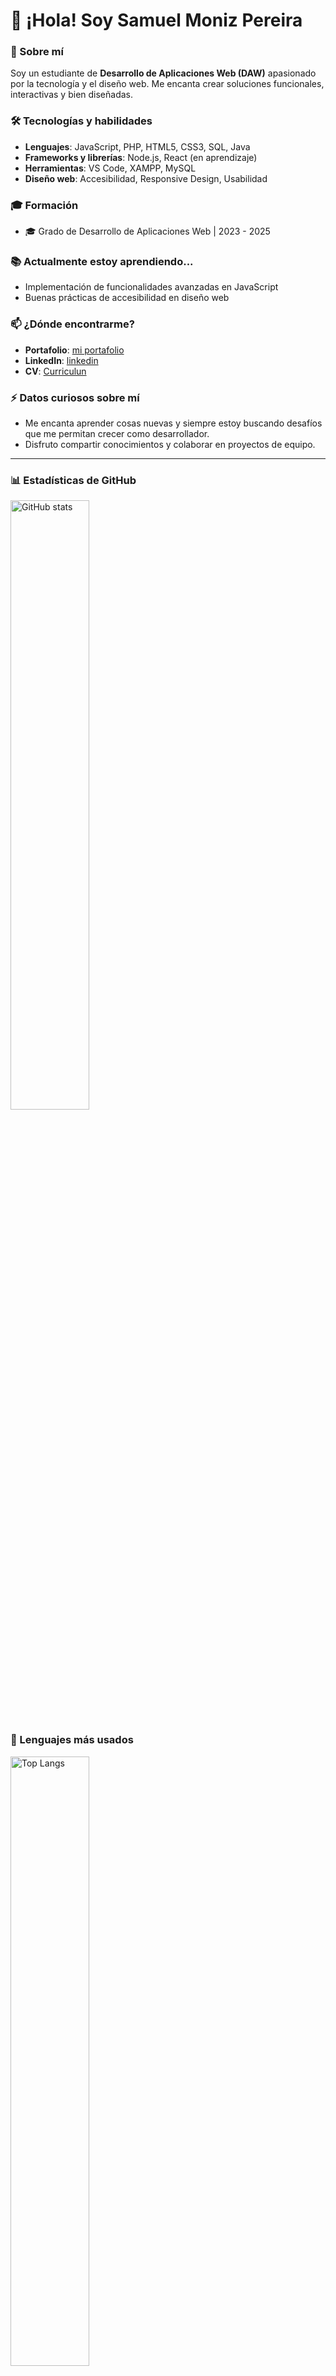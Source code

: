 # 👋 ¡Hola! Soy Samuel Moniz Pereira

### 🚀 Sobre mí
Soy un estudiante de **Desarrollo de Aplicaciones Web (DAW)** apasionado por la tecnología y el diseño web. Me encanta crear soluciones funcionales, interactivas y bien diseñadas. 

### 🛠️ Tecnologías y habilidades
- **Lenguajes**: JavaScript, PHP, HTML5, CSS3, SQL, Java
- **Frameworks y librerías**: Node.js, React (en aprendizaje)
- **Herramientas**: VS Code, XAMPP, MySQL
- **Diseño web**: Accesibilidad, Responsive Design, Usabilidad

### 🎓 Formación
- 🎓 Grado de Desarrollo de Aplicaciones Web | 2023 - 2025

### 📚 Actualmente estoy aprendiendo...
- Implementación de funcionalidades avanzadas en JavaScript
- Buenas prácticas de accesibilidad en diseño web

### 📫 ¿Dónde encontrarme?
- **Portafolio**: [mi portafolio](https://sam324sam.github.io/Blog/)
- **LinkedIn**: [linkedin](https://www.linkedin.com/in/samuel-moniz-pereira-897015342/)
- **CV**: [Curriculun](https://drive.google.com/file/d/1n_bb1LdiiCDaZGuRRbqvDhvFMsO02EoO/view?usp=sharing)

### ⚡ Datos curiosos sobre mí
- Me encanta aprender cosas nuevas y siempre estoy buscando desafíos que me permitan crecer como desarrollador.
- Disfruto compartir conocimientos y colaborar en proyectos de equipo.

---
<div style="margin: auto;">
    <h3>📊 Estadísticas de GitHub</h3>
    <img src="https://github-readme-stats.vercel.app/api?username=sam324sam&show_icons=true&theme=radical" alt="GitHub stats" style="width: 50%;">
</div>
<div style="margin: auto;">
    <h3>🎯 Lenguajes más usados</h3>
    <img src="https://github-readme-stats.vercel.app/api/top-langs/?username=sam324sam&layout=compact&theme=radical" alt="Top Langs" style="width: 50%;">
</div>

### Juegos JavaScript
- [Conecta 4](https://github.com/sam324sam/Conecta_4)
- [Juego de memoria](https://github.com/sam324sam/Juego_De_Memoria)
- [Tres en raya](https://github.com/sam324sam/Tres_En_Raya)

### Herramientas
- [Calculadora JS](https://github.com/sam324sam/Calculadora)
- [Gestion de nominas Java](https://github.com/sam324sam/GestionNominasJava)
- [Gestor de movilidad PHP](https://github.com/sam324sam/Gestion-movilidad)
